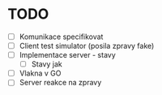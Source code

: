  # TODO
 - [ ] Komunikace specifikovat
 - [ ] Client test simulator (posila zpravy fake)
 - [ ] Implementace server - stavy
   - [ ] Stavy jak
 - [ ] Vlakna v GO
 - [ ] Server reakce na zpravy